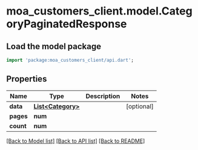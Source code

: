 # moa_customers_client.model.CategoryPaginatedResponse

## Load the model package
```dart
import 'package:moa_customers_client/api.dart';
```

## Properties
Name | Type | Description | Notes
------------ | ------------- | ------------- | -------------
**data** | [**List&lt;Category&gt;**](Category.md) |  | [optional] 
**pages** | **num** |  | 
**count** | **num** |  | 

[[Back to Model list]](../README.md#documentation-for-models) [[Back to API list]](../README.md#documentation-for-api-endpoints) [[Back to README]](../README.md)


